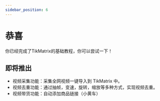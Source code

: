 ```yaml
---
sidebar_position: 6
---
```


# 恭喜

你已经完成了TikMatrix的基础教程，你可以尝试一下！

## 即将推出

- 视频采集功能：采集全网视频一键导入到 TikMatrix 中。
- 视频去重功能：通过抽帧，变速，旋转，缩放等多种方式，实现视频去重。
- 视频带货功能：自动添加商品链接（小黄车）
